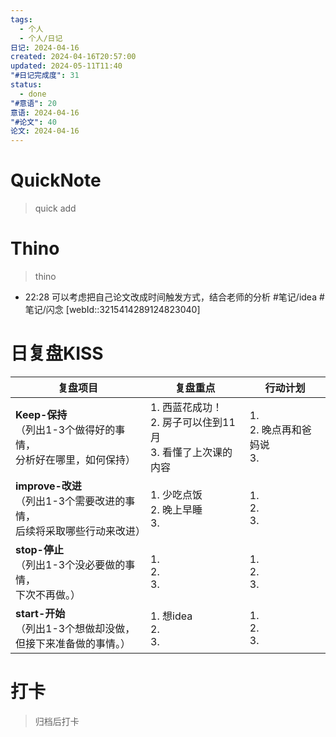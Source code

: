 ```yaml
---
tags:
  - 个人
  - 个人/日记
日记: 2024-04-16
created: 2024-04-16T20:57:00
updated: 2024-05-11T11:40
"#日记完成度": 31
status:
  - done
"#意语": 20
意语: 2024-04-16
"#论文": 40
论文: 2024-04-16
---
```

# QuickNote
> quick add

# Thino
> thino
- 22:28 
	可以考虑把自己论文改成时间触发方式，结合老师的分析
	#笔记/idea #笔记/闪念  [webId::3215414289124823040]  

# 日复盘KISS
| **复盘项目**                                             | **复盘重点**                                   | **行动计划**                 |
| ---------------------------------------------------- | ------------------------------------------ | ------------------------ |
| **Keep-保持**<br>（列出1-3个做得好的事情，<br>   分析好在哪里，如何保持）     | 1.  西蓝花成功！<br>2. 房子可以住到11月<br>3. 看懂了上次课的内容 | 1.  <br>2. 晚点再和爸妈说<br>3. |
| **improve-改进**<br>（列出1-3个需要改进的事情，<br>  后续将采取哪些行动来改进） | 1.  少吃点饭<br>2. 晚上早睡<br>3.                  | 1.  <br>2. <br>3.        |
| **stop-停止**<br>（列出1-3个没必要做的事情，<br>下次不再做。）            | 1.  <br>2. <br>3.                          | 1.  <br>2. <br>3.        |
| **start-开始**<br>（列出1-3个想做却没做，<br>但接下来准备做的事情。）        | 1.  想idea<br>2. <br>3.                     | 1.  <br>2. <br>3.        |



# 打卡
> 归档后打卡


